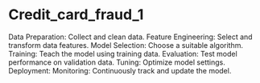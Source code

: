# Credit_card_fraud_1
Data Preparation: Collect and clean data. Feature Engineering: Select and transform data features. Model Selection: Choose a suitable algorithm. Training: Teach the model using training data. Evaluation: Test model performance on validation data. Tuning: Optimize model settings. Deployment:  Monitoring: Continuously track and update the model.
